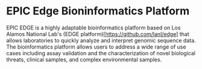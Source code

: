 # EPIC Edge Bioninformatics Platform

EPIC EDGE is a highly adaptable bioinformatics platform based on Los Alamos National Lab's (EDGE platform)[https://github.com/lanl/edge] that allows laboratories to quickly analyze and interpret genomic sequence data. The bioinformatics platform allows users to address a wide range of use cases including assay validation and the characterization of novel biological threats, clinical samples, and complex environmental samples.